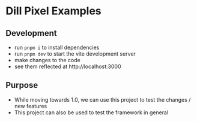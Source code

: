 # Dill Pixel Examples

## Development

- run `pnpm i` to install dependencies
- run `pnpm dev` to start the vite development server
- make changes to the code
- see them reflected at http://localhost:3000

## Purpose

- While moving towards 1.0, we can use this project to test the changes / new features
- This project can also be used to test the framework in general
